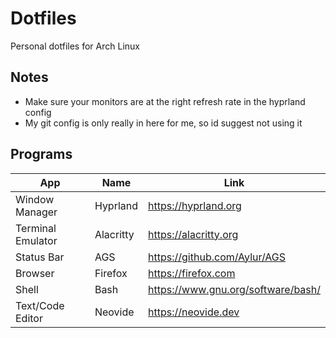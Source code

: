 # Dotfiles
Personal dotfiles for Arch Linux

## Notes
 - Make sure your monitors are at the right refresh rate in the hyprland config
 - My git config is only really in here for me, so id suggest not using it
## Programs
| **App**           | **Name**  | **Link**                           |
|-------------------|-----------|------------------------------------|
| Window Manager    | Hyprland  | https://hyprland.org               |
| Terminal Emulator | Alacritty | https://alacritty.org              |
| Status Bar        | AGS       | https://github.com/Aylur/AGS       |
| Browser           | Firefox   | https://firefox.com                |
| Shell             | Bash      | https://www.gnu.org/software/bash/ |
| Text/Code Editor  | Neovide   |  https://neovide.dev               |
